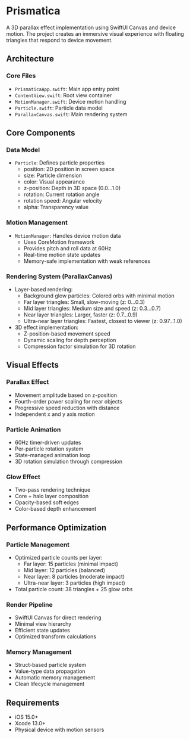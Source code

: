 # Prismatica

A 3D parallax effect implementation using SwiftUI Canvas and device motion. The project creates an immersive visual experience with floating triangles that respond to device movement.

## Architecture

### Core Files
- `PrismaticaApp.swift`: Main app entry point
- `ContentView.swift`: Root view container
- `MotionManager.swift`: Device motion handling
- `Particle.swift`: Particle data model
- `ParallaxCanvas.swift`: Main rendering system

## Core Components

### Data Model
- `Particle`: Defines particle properties
  - position: 2D position in screen space
  - size: Particle dimension
  - color: Visual appearance
  - z-position: Depth in 3D space (0.0...1.0)
  - rotation: Current rotation angle
  - rotation speed: Angular velocity
  - alpha: Transparency value

### Motion Management
- `MotionManager`: Handles device motion data
  - Uses CoreMotion framework
  - Provides pitch and roll data at 60Hz
  - Real-time motion state updates
  - Memory-safe implementation with weak references

### Rendering System (ParallaxCanvas)
- Layer-based rendering:
  - Background glow particles: Colored orbs with minimal motion
  - Far layer triangles: Small, slow-moving (z: 0...0.3)
  - Mid layer triangles: Medium size and speed (z: 0.3...0.7)
  - Near layer triangles: Larger, faster (z: 0.7...0.9)
  - Ultra-near layer triangles: Fastest, closest to viewer (z: 0.97...1.0)
- 3D effect implementation:
  - Z-position-based movement speed
  - Dynamic scaling for depth perception
  - Compression factor simulation for 3D rotation

## Visual Effects

### Parallax Effect
- Movement amplitude based on z-position
- Fourth-order power scaling for near objects
- Progressive speed reduction with distance
- Independent x and y axis motion

### Particle Animation
- 60Hz timer-driven updates
- Per-particle rotation system
- State-managed animation loop
- 3D rotation simulation through compression

### Glow Effect
- Two-pass rendering technique
- Core + halo layer composition
- Opacity-based soft edges
- Color-based depth enhancement

## Performance Optimization

### Particle Management
- Optimized particle counts per layer:
  - Far layer: 15 particles (minimal impact)
  - Mid layer: 12 particles (balanced)
  - Near layer: 8 particles (moderate impact)
  - Ultra-near layer: 3 particles (high impact)
- Total particle count: 38 triangles + 25 glow orbs

### Render Pipeline
- SwiftUI Canvas for direct rendering
- Minimal view hierarchy
- Efficient state updates
- Optimized transform calculations

### Memory Management
- Struct-based particle system
- Value-type data propagation
- Automatic memory management
- Clean lifecycle management

## Requirements
- iOS 15.0+
- Xcode 13.0+
- Physical device with motion sensors